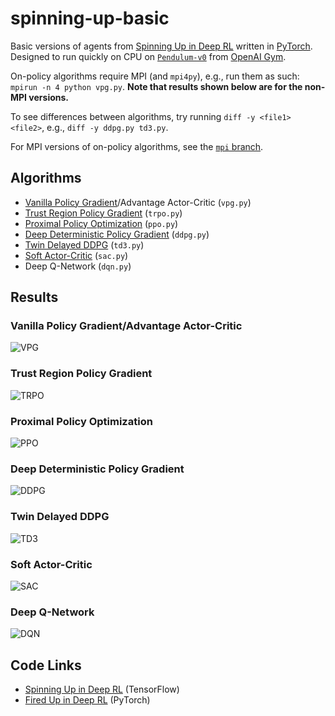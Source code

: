 # spinning-up-basic

Basic versions of agents from [Spinning Up in Deep RL](https://spinningup.openai.com/) written in [PyTorch](https://pytorch.org/). Designed to run quickly on CPU on [`Pendulum-v0`](https://gym.openai.com/envs/Pendulum-v0/) from [OpenAI Gym](https://gym.openai.com/).

On-policy algorithms require MPI (and `mpi4py`), e.g., run them as such: `mpirun -n 4 python vpg.py`. **Note that results shown below are for the non-MPI versions.**

To see differences between algorithms, try running `diff -y <file1> <file2>`, e.g., `diff -y ddpg.py td3.py`.

For MPI versions of on-policy algorithms, see the [`mpi` branch](https://github.com/Kaixhin/spinning-up-basic/tree/mpi).

## Algorithms

- [Vanilla Policy Gradient](https://spinningup.openai.com/en/latest/algorithms/vpg.html)/Advantage Actor-Critic (`vpg.py`)
- [Trust Region Policy Gradient](https://spinningup.openai.com/en/latest/algorithms/trpo.html) (`trpo.py`)
- [Proximal Policy Optimization](https://spinningup.openai.com/en/latest/algorithms/ppo.html) (`ppo.py`)
- [Deep Deterministic Policy Gradient](https://spinningup.openai.com/en/latest/algorithms/ddpg.html) (`ddpg.py`)
- [Twin Delayed DDPG](https://spinningup.openai.com/en/latest/algorithms/td3.html) (`td3.py`)
- [Soft Actor-Critic](https://spinningup.openai.com/en/latest/algorithms/sac.html) (`sac.py`)
- Deep Q-Network (`dqn.py`)

## Results

### Vanilla Policy Gradient/Advantage Actor-Critic

![VPG](results/vpg.png)

### Trust Region Policy Gradient

![TRPO](results/trpo.png)

### Proximal Policy Optimization

![PPO](results/ppo.png)

### Deep Deterministic Policy Gradient

![DDPG](results/ddpg.png)

### Twin Delayed DDPG

![TD3](results/td3.png)

### Soft Actor-Critic

![SAC](results/sac.png)

### Deep Q-Network

![DQN](results/dqn.png)

## Code Links

- [Spinning Up in Deep RL](https://github.com/openai/spinningup) (TensorFlow)
- [Fired Up in Deep RL](https://github.com/kashif/firedup) (PyTorch)

